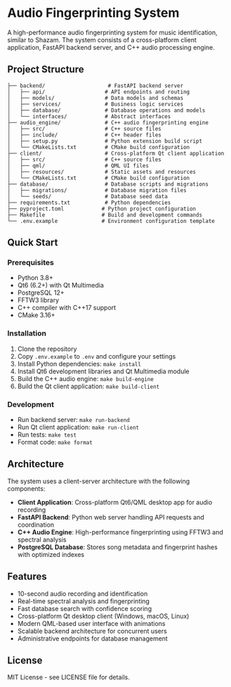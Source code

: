 # Audio Fingerprinting System

A high-performance audio fingerprinting system for music identification, similar to Shazam. The system consists of a cross-platform client application, FastAPI backend server, and C++ audio processing engine.

## Project Structure

```
├── backend/                    # FastAPI backend server
│   ├── api/                   # API endpoints and routing
│   ├── models/                # Data models and schemas
│   ├── services/              # Business logic services
│   ├── database/              # Database operations and models
│   └── interfaces/            # Abstract interfaces
├── audio_engine/              # C++ audio fingerprinting engine
│   ├── src/                   # C++ source files
│   ├── include/               # C++ header files
│   ├── setup.py               # Python extension build script
│   └── CMakeLists.txt         # CMake build configuration
├── client/                    # Cross-platform Qt client application
│   ├── src/                   # C++ source files
│   ├── qml/                   # QML UI files
│   ├── resources/             # Static assets and resources
│   └── CMakeLists.txt         # CMake build configuration
├── database/                  # Database scripts and migrations
│   ├── migrations/            # Database migration files
│   └── seeds/                 # Database seed data
├── requirements.txt           # Python dependencies
├── pyproject.toml            # Python project configuration
├── Makefile                  # Build and development commands
└── .env.example              # Environment configuration template
```

## Quick Start

### Prerequisites

- Python 3.8+
- Qt6 (6.2+) with Qt Multimedia
- PostgreSQL 12+
- FFTW3 library
- C++ compiler with C++17 support
- CMake 3.16+

### Installation

1. Clone the repository
2. Copy `.env.example` to `.env` and configure your settings
3. Install Python dependencies: `make install`
4. Install Qt6 development libraries and Qt Multimedia module
5. Build the C++ audio engine: `make build-engine`
6. Build the Qt client application: `make build-client`

### Development

- Run backend server: `make run-backend`
- Run Qt client application: `make run-client`
- Run tests: `make test`
- Format code: `make format`

## Architecture

The system uses a client-server architecture with the following components:

- **Client Application**: Cross-platform Qt6/QML desktop app for audio recording
- **FastAPI Backend**: Python web server handling API requests and coordination
- **C++ Audio Engine**: High-performance fingerprinting using FFTW3 and spectral analysis
- **PostgreSQL Database**: Stores song metadata and fingerprint hashes with optimized indexes

## Features

- 10-second audio recording and identification
- Real-time spectral analysis and fingerprinting
- Fast database search with confidence scoring
- Cross-platform Qt desktop client (Windows, macOS, Linux)
- Modern QML-based user interface with animations
- Scalable backend architecture for concurrent users
- Administrative endpoints for database management

## License

MIT License - see LICENSE file for details.